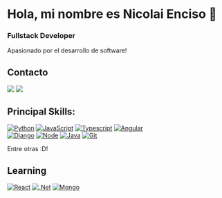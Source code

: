 # Hola, mi nombre es Nicolai Enciso 👋

### Fullstack Developer

Apasionado por el desarrollo de software!

## Contacto

[![](https://img.shields.io/badge/WhatsApp-25D366?style=for-the-badge&logo=whatsapp&logoColor=white)](https://wa.me/+573165731883)
[![](https://img.shields.io/badge/LinkedIn-0077B5?style=for-the-badge&logo=linkedin&logoColor=white)](https://www.linkedin.com/in/gnencisom/)

## Principal Skills:

[![Python](https://img.shields.io/badge/Python-14354C?style=for-the-badge&logo=python&logoColor=white)]()
[![JavaScript](https://img.shields.io/badge/JavaScript-323330?style=for-the-badge&logo=javascript&logoColor=F7DF1E)]()
[![Typescript](https://img.shields.io/badge/TypeScript-007ACC?style=for-the-badge&logo=typescript&logoColor=white)]()
[![Angular](https://img.shields.io/badge/Angular-DD0031?style=for-the-badge&logo=angular&logoColor=white)]()
<br>
[![Django](https://img.shields.io/badge/Django-092E20?style=for-the-badge&logo=django&logoColor=white)]()
[![Node](https://img.shields.io/badge/Node.js-43853D?style=for-the-badge&logo=node.js&logoColor=white)]()
[![Java](https://img.shields.io/badge/Java-ED8B00?style=for-the-badge&logo=java&logoColor=white)]()
[![Git](https://img.shields.io/badge/GIT-E44C30?style=for-the-badge&logo=git&logoColor=white)]()
<!-- [![](https://img.shields.io/badge/Notion-000000?style=for-the-badge&logo=notion&logoColor=white)]() -->
Entre otras :D!

## Learning

[![React](https://img.shields.io/badge/React-20232A?style=for-the-badge&logo=react&logoColor=61DAFB)]()
[![.Net](https://img.shields.io/badge/.NET-5C2D91?style=for-the-badge&logo=.net&logoColor=white)]()
[![Mongo](https://img.shields.io/badge/MongoDB-4EA94B?style=for-the-badge&logo=mongodb&logoColor=white)]()
